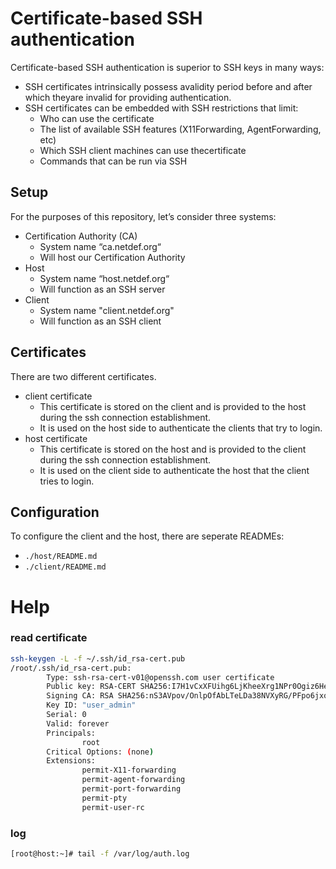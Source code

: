 # Certificate-based SSH authentication

Certificate-based SSH authentication is superior to SSH keys in many ways:

* SSH certificates intrinsically possess avalidity period before and after which theyare invalid for providing authentication.
* SSH certificates can be embedded with SSH restrictions that limit:
  * Who can use the certificate
  * The list of available SSH features (X11Forwarding, AgentForwarding, etc)
  * Which SSH client machines can use thecertificate
  * Commands that can be run via SSH

## Setup
For the purposes of this repository, let’s consider three systems:
* Certification Authority (CA)
  * System name “ca.netdef.org“
  * Will host our Certification Authority
* Host
  * System name “host.netdef.org“
  * Will function as an SSH server
* Client 
  * System name "client.netdef.org"
  * Will function as an SSH client

## Certificates
There are two different certificates.
* client certificate
  * This certificate is stored on the client and is provided to the host during the ssh connection establishment.
  * It is used on the host side to authenticate the clients that try to login.
* host certificate
  * This certificate is stored on the host and is provided to the client during the ssh connection establishment.
  * It is used on the client side to authenticate the host that the client tries to login.

## Configuration
To configure the client and the host, there are seperate READMEs:
* `./host/README.md`
* `./client/README.md`

# Help
### read certificate
```bash
ssh-keygen -L -f ~/.ssh/id_rsa-cert.pub
/root/.ssh/id_rsa-cert.pub:
        Type: ssh-rsa-cert-v01@openssh.com user certificate
        Public key: RSA-CERT SHA256:I7H1vCxXFUihg6LjKheeXrg1NPr0Ogiz6HeUKUBwXCg
        Signing CA: RSA SHA256:nS3AVpov/OnlpOfAbLTeLDa38NVXyRG/PFpo6jxqwgQ
        Key ID: "user_admin"
        Serial: 0
        Valid: forever
        Principals:
                root
        Critical Options: (none)
        Extensions:
                permit-X11-forwarding
                permit-agent-forwarding
                permit-port-forwarding
                permit-pty
                permit-user-rc
```
### log
```bash
[root@host:~]# tail -f /var/log/auth.log
```